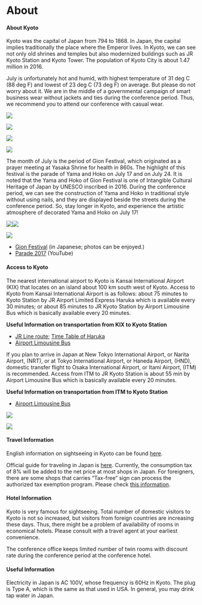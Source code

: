 # About

#### **About Kyoto**

Kyoto was the capital of Japan from 794 to 1868. In Japan, the capital implies traditionally the place where the Emperor lives. In Kyoto, we can see not only old shrines and temples but also modernized buildings such as JR Kyoto Station and Kyoto Tower. The population of Kyoto City is about 1.47 million in 2016.

July is unfortunately hot and humid, with highest temperature of 31 deg C (88 deg F) and lowest of 23 deg C (73 deg F) on average. But please do not worry about it. We are in the middle of a governmental campaign of smart business wear without jackets and ties during the conference period. Thus, we recommend you to attend our conference with casual wear.

![](<.gitbook/assets/image (1).png>)

![](<.gitbook/assets/image (4).png>)

![](.gitbook/assets/image.png)

![](<.gitbook/assets/image (6).png>)

The month of July is the period of Gion Festival, which originated as a prayer meeting at Yasaka Shrine for health in 860s. The highlight of this festival is the parade of Yama and Hoko on July 17 and on July 24. It is noted that the Yama and Hoko of Gion Festival is one of Intangible Cultural Heritage of Japan by UNESCO inscribed in 2016. During the conference period, we can see the construction of Yama and Hoko in traditional style without using nails, and they are displayed beside the streets during the conference period. So, stay longer in Kyoto, and experience the artistic atmosphere of decorated Yama and Hoko on July 17!

![](<.gitbook/assets/image (7).png>)![](<.gitbook/assets/image (5).png>)

![](<.gitbook/assets/image (8).png>)

* [Gion Festival](https://www.kyokanko.or.jp/gion/index.html) (in Japanese; photos can be enjoyed.)
* [Parade 2017](https://youtu.be/dixlSttBxsE) (YouTube)

#### Access to Kyoto

The nearest international airport to Kyoto is Kansai International Airport (KIX) that locates on an island about 100 km south west of Kyoto. Access to Kyoto from Kansai International Airport is as follows: about 75 minutes to Kyoto Station by JR Airport Limited Express Haruka which is available every 30 minutes; or about 85 minutes to JR Kyoto Station by Airport Limousine Bus which is basically available every 20 minutes.

**Useful Information on transportation from KIX to Kyoto Station**

* [JR Line route](https://www.westjr.co.jp/global/en/travel/shopping/access/train.html); [Time Table of Haruka](http://time.jr-odekake.net/cgi-bin/mydia.cgi?MODE=11\&FUNC=0\&EKI=Kansai-airport\&SENK=\&DIR=\&DDIV=\&CDAY=\&DITD=\&COMPANY\_CODE=4\&COUNTRY\_CODE=en\&INBOUND\_CODE=7\&DATE)
* [Airport Limousine Bus](http://www.kate.co.jp/en/timetable/detail/KY)

If you plan to arrive in Japan at New Tokyo International Airport, or Narita Airport, (NRT), or at Tokyo International Airport, or Haneda Airport, (HND), domestic transfer flight to Osaka International Airport, or Itami Airport, (ITM) is recommended.  Access from ITM to JR Kyoto Station is about 55 min by Airport Limousine Bus which is basically available every 20 minutes.

**Useful Information on transportation from ITM to Kyoto Station**

* [Airport Limousine Bus](http://www.okkbus.co.jp/en/index.html)

![](<.gitbook/assets/image (3).png>)

![](<.gitbook/assets/image (2).png>)

#### Travel Information

English information on sightseeing in Kyoto can be found [here](https://kyoto.travel/en).

Official guide for traveling in Japan is [here](https://www.jnto.go.jp/eng/).  Currently, the consumption tax of 8% will be added to the net price at most shops in Japan.  For foreigners, there are some shops that carries “Tax-free” sign can process the authorized tax exemption program.  Please check [this information](http://tax-freeshop.jnto.go.jp/eng/index.php).

#### Hotel Information

Kyoto is very famous for sightseeing. Total number of domestic visitors to Kyoto is not so increased, but visitors from foreign countries are increasing these days. Thus, there might be a problem of availability of rooms in economical hotels. Please consult with a travel agent at your earliest convenience.

The conference office keeps limited number of twin rooms with discount rate during the conference period at the conference hotel.

#### Useful Information

Electricity in Japan is AC 100V, whose frequency is 60Hz in Kyoto.  The plug is Type A, which is the same as that used in USA.  In general, you may drink tap water in Japan.
